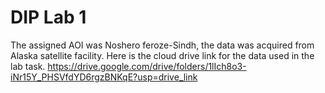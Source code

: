 # DIP Lab 1
The assigned AOI was Noshero feroze-Sindh, the data was acquired from Alaska satellite facility. Here is the cloud drive link for the data used in the lab task.
https://drive.google.com/drive/folders/1lIch8o3-iNr15Y_PHSVfdYD6rgzBNKqE?usp=drive_link
